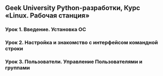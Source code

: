 ## Geek University Python-разработки, Курс «Linux. Рабочая станция»

### Урок 1. Введение. Установка ОС
### Урок 2. Настройка и знакомство с интерфейсом командной строки
### Урок 3. Пользователи. Управление Пользователями и группами 
